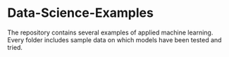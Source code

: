 # Data-Science-Examples
The repository contains several examples of applied machine learning. Every folder includes sample data on which models have been tested and tried.
